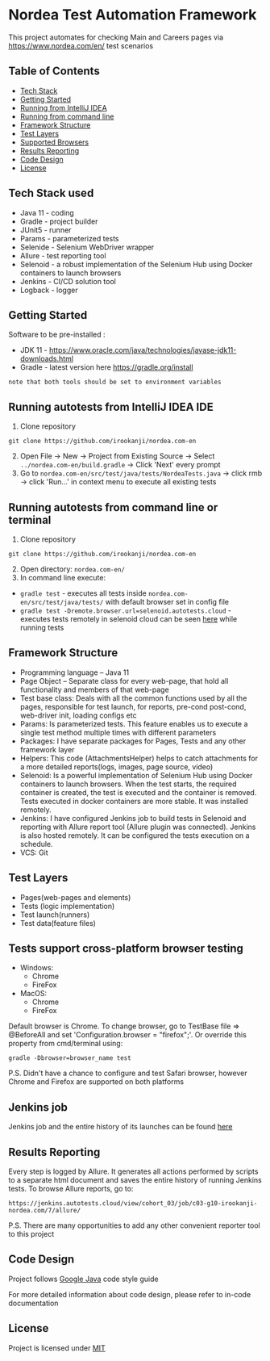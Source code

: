 # Nordea Test Automation Framework
This project automates for checking Main and Careers pages via https://www.nordea.com/en/ test scenarios

## Table of Contents
* [Tech Stack](https://github.com/irookanji/nordea.com-en#tech-stack-used)
* [Getting Started](https://github.com/irookanji/nordea.com-en#getting-started)
* [Running from IntelliJ IDEA](https://github.com/irookanji/nordea.com-en#running-autotests-from-IntelliJ-IDEA-IDE)
* [Running from command line](https://github.com/irookanji/nordea.com-en#running-autotests-from-command-line-or-terminal)
* [Framework Structure](https://github.com/irookanji/nordea.com-en#framework-structure)
* [Test Layers](https://github.com/irookanji/nordea.com-en#test-layers)
* [Supported Browsers](https://github.com/irookanji/nordea.com-en#tests-support-cross-platform-browser-testing)
* [Results Reporting](https://github.com/irookanji/nordea.com-en#results-reporting)
* [Code Design](https://github.com/irookanji/nordea.com-en#code-design)
* [License](https://github.com/irookanji/nordea.com-en#license)

## Tech Stack used
* Java 11 - coding
* Gradle - project builder
* JUnit5 - runner
* Params - parameterized tests
* Selenide - Selenium WebDriver wrapper
* Allure - test reporting tool
* Selenoid - a robust implementation of the Selenium Hub using Docker containers to launch browsers
* Jenkins - CI/CD solution tool
* Logback - logger
  
## Getting Started  
Software to be pre-installed : 
* JDK 11 - https://www.oracle.com/java/technologies/javase-jdk11-downloads.html
* Gradle - latest version here https://gradle.org/install
```
note that both tools should be set to environment variables      
```
## Running autotests from IntelliJ IDEA IDE
1. Clone repository
```
git clone https://github.com/irookanji/nordea.com-en
```
2. Open File -> New -> Project from Existing Source -> Select `../nordea.com-en/build.gradle` -> Click 'Next' every prompt
3. Go to `nordea.com-en/src/test/java/tests/NordeaTests.java` -> click rmb -> click 'Run...' in context menu to execute all existing tests

## Running autotests from command line or terminal
1. Clone repository
```
git clone https://github.com/irookanji/nordea.com-en
```
2. Open directory: `nordea.com-en/` 
3. In command line execute:
* ```gradle test``` - executes all tests inside `nordea.com-en/src/test/java/tests/` with default browser set in config file
* ```gradle test -Dremote.browser.url=selenoid.autotests.cloud``` - executes tests remotely in selenoid cloud can be seen [here](https://selenoid.autotests.cloud/#/) while running tests

## Framework Structure
* Programming language – Java 11
* Page Object – Separate class for every web-page, that hold all functionality and members of that web-page
* Test base class: Deals with all the common functions used by all the pages, responsible for test launch, for reports, pre-cond post-cond, web-driver init, loading configs etc 
* Params: Is parameterized tests. This feature enables us to execute a single test method multiple times with different parameters
* Packages: I have separate packages for Pages, Tests and any other framework layer
* Helpers: This code (AttachmentsHelper) helps to catch attachments for a more detailed reports(logs, images, page source, video)
* Selenoid: Is a powerful implementation of Selenium Hub using Docker containers to launch browsers. When the test starts, the required container is created, the test is executed and the container is removed. Tests executed in docker containers are more stable. It was installed remotely.
* Jenkins: I have configured Jenkins job to build tests in Selenoid and reporting with Allure report tool (Allure plugin was connected). Jenkins is also hosted remotely. It can be configured the tests execution on a schedule.
* VCS: Git

## Test Layers
* Pages(web-pages and elements)
* Tests (logic implementation)
* Test launch(runners)
* Test data(feature files)

## Tests support cross-platform browser testing
 * Windows: 
      * Chrome
      * FireFox
 * MacOS:
      * Chrome
      * FireFox

Default browser is Chrome. To change browser, go to TestBase file => @BeforeAll and set 'Configuration.browser = "firefox";'. Or override this property from cmd/terminal using:
```
gradle -Dbrowser=browser_name test
```
P.S. Didn't have a chance to configure and test Safari browser, however Chrome and Firefox are supported on both platforms

## Jenkins job
Jenkins job and the entire history of its launches can be found [here](https://jenkins.autotests.cloud/view/cohort_03/job/c03-g10-irookanji-nordea.com/)

## Results Reporting
Every step is logged by Allure. It generates all actions performed by scripts to a separate html document and saves the entire history of running Jenkins tests.
To browse Allure reports, go to:
```
https://jenkins.autotests.cloud/view/cohort_03/job/c03-g10-irookanji-nordea.com/7/allure/      
```

P.S. There are many opportunities to add any other convenient reporter tool to this project

## Code Design
Project follows [Google Java](https://google.github.io/styleguide/javaguide.html) code style guide

For more detailed information about code design, please refer to in-code documentation

## License
Project is licensed under [MIT](https://github.com/irookanji/nordea.com-en/blob/master/LICENSE.md)
